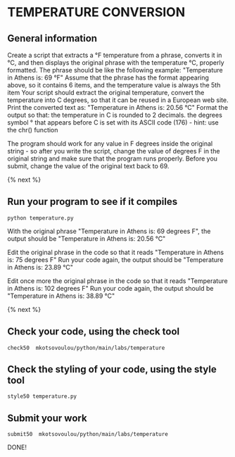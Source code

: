 # TEMPERATURE CONVERSION
## General information
Create a script that extracts a °F temperature from a phrase, converts it in °C, and then displays the original phrase with the temperature °C, properly formatted. 
The phrase should be like the following example:
"Temperature in Athens is: 69 °F"
Assume that the phrase has the format appearing above, so it contains 6 items, and the temperature value is always the 5th item
Your script should extract the original temperature, convert the temperature into C degrees, so that it can be reused in a European web site.
Print the converted text as: "Temperature in Athens is: 20.56 °C"
Format the output so that:
the temperature in C is rounded to 2 decimals.
the degrees symbol ° that appears before C is set with its ASCII code (176) - hint: use the chr() function

The program should work for any value in F degrees inside the original string - so after you write the script, change the value of degrees F in the original string and make sure that the program runs properly. Before you submit, change the value of the original text back to 69.

{% next %}

 
## Run your program to see if it compiles

```
python temperature.py
```
With the original phrase "Temperature in Athens is: 69 degrees F", the output should be
"Temperature in Athens is: 20.56 °C"

Edit the original phrase in the code so that it reads "Temperature in Athens is: 75 degrees F"
Run your code again, the output should be "Temperature in Athens is: 23.89 °C"

Edit once more the original phrase in the code so that it reads "Temperature in Athens is: 102 degrees F"
Run your code again, the output should be "Temperature in Athens is: 38.89 °C"

{% next %}
 
## Check your code, using the check tool
 
```
check50  mkotsovoulou/python/main/labs/temperature
```

## Check the styling of your code, using the style tool
 
```
style50 temperature.py
```

## Submit your work 

```
submit50  mkotsovoulou/python/main/labs/temperature
```

DONE!
 

